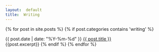 ```yaml
---
layout:  default
title:  Writing
---
```

{% for post in site.posts %}
{% if post.categories contains 'writing' %}	
<div class="postHeader">
{{ post.date | date: "%Y-%m-%d" }} <a href="{{ site.url }}{{ post.url }}">{{ post.title }}</a>
</div>
{{post.excerpt}}
{% endif %}
{% endfor %}
